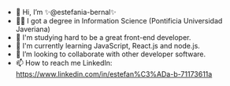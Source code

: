 - 👋 Hi, I’m ✨@estefania-bernal✨
- 👩‍🦱 I got a degree in Information Science (Pontificia Universidad Javeriana)
- 👀 I'm studying hard to be a great front-end developer.
- 🌱 I'm currently learning JavaScript, React.js and node.js.
- 💞️ I’m looking to collaborate with other developer software.
- 📫 How to reach me LinkedIn: https://www.linkedin.com/in/estefan%C3%ADa-b-71173611a 
